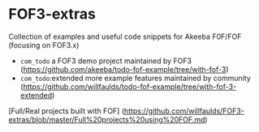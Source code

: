 # FOF3-extras
Collection of examples and useful code snippets for Akeeba F0F/FOF (focusing on FOF3.x)

* `com_todo` a FOF3 demo project maintained by FOF3 (https://github.com/akeeba/todo-fof-example/tree/with-fof-3)
* `com_todo`:extended more example features maintained by community (https://github.com/willfaulds/todo-fof-example/tree/with-fof-3-extended)

[Full/Real projects built with FOF] (https://github.com/willfaulds/FOF3-extras/blob/master/Full%20projects%20using%20FOF.md)

